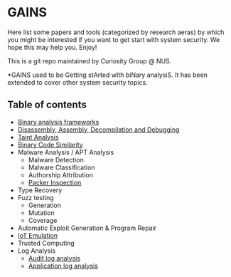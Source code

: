 # GAINS
Here list some papers and tools (categorized by research aeras) by which you might be interested if you want to get start with system security. We hope this may help you.
Enjoy!

This is a git repo maintained by Curiosity Group @ NUS.

*GAINS used to be Getting stArted wIth biNary analysiS. It has been extended to cover other system security topics.   
## Table of contents
- [Binary analysis frameworks](framework.md)
- [Disassembly, Assembly, Decompilation and Debugging](disasm.md)
- [Taint Analysis](taint.md)
- [Binary Code Similarity](bin_sim.md)
- Malware Analysis / APT Analysis
	- Malware Detection
	- Malware Classification
	- Authorship Attribution
	- [Packer Inspection](malware/packer.md)
- Type Recovery
- Fuzz testing
	- Generation
	- Mutation
	- Coverage
- Automatic Exploit Generation & Program Repair
- [IoT Emulation](emulation.md)
- Trusted Computing
- Log Analysis
	- [Audit log analysis](auditlog.md)
	- [Application log analysis](applicationlog.md)

